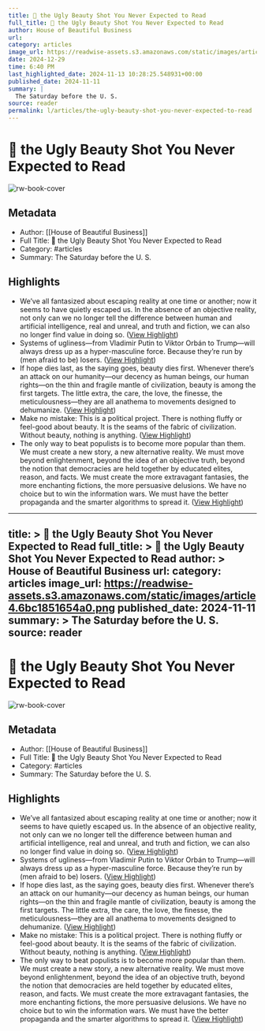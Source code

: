 ```yaml
---
title: 🏡 the Ugly Beauty Shot You Never Expected to Read
full_title: 🏡 the Ugly Beauty Shot You Never Expected to Read
author: House of Beautiful Business
url: 
category: articles
image_url: https://readwise-assets.s3.amazonaws.com/static/images/article4.6bc1851654a0.png
date: 2024-12-29
time: 6:40 PM
last_highlighted_date: 2024-11-13 10:28:25.548931+00:00
published_date: 2024-11-11
summary: |
  The Saturday before the U. S.
source: reader
permalink: l/articles/the-ugly-beauty-shot-you-never-expected-to-read
---
```

# 🏡 the Ugly Beauty Shot You Never Expected to Read

![rw-book-cover](https://readwise-assets.s3.amazonaws.com/static/images/article4.6bc1851654a0.png)

## Metadata
- Author: [[House of Beautiful Business]]
- Full Title: 🏡 the Ugly Beauty Shot You Never Expected to Read
- Category: #articles
- Summary: The Saturday before the U. S.

## Highlights
- We’ve all fantasized about escaping reality at one time or another; now it seems to have quietly escaped us. In the absence of an objective reality, not only can we no longer tell the difference between human and artificial intelligence, real and unreal, and truth and fiction, we can also no longer find value in doing so. ([View Highlight](https://read.readwise.io/read/01jcjgk45m9hspqf18z500t8sa))
- Systems of ugliness—from Vladimir Putin to Viktor Orbán to Trump—will always dress up as a hyper-masculine force. Because they’re run by (men afraid to be) losers. ([View Highlight](https://read.readwise.io/read/01jcjgvwfp8nf3ewakp51qrbgb))
- If hope dies last, as the saying goes, beauty dies first. Whenever there’s an attack on our humanity—our decency as human beings, our human rights—on the thin and fragile mantle of civilization, beauty is among the first targets. The little extra, the care, the love, the finesse, the meticulousness—they are all anathema to movements designed to dehumanize. ([View Highlight](https://read.readwise.io/read/01jcjgyedczqbt770ccbh0h5tn))
- Make no mistake: This is a political project. There is nothing fluffy or feel-good about beauty. It is the seams of the fabric of civilization. Without beauty, nothing is anything. ([View Highlight](https://read.readwise.io/read/01jcjgznsc4cmhze07k7qr46c7))
- The only way to beat populists is to become more popular than them. We must create a new story, a new alternative reality. We must move beyond enlightenment, beyond the idea of an objective truth, beyond the notion that democracies are held together by educated elites, reason, and facts. We must create the more extravagant fantasies, the more enchanting fictions, the more persuasive delusions. We have no choice but to win the information wars. We must have the better propaganda and the smarter algorithms to spread it. ([View Highlight](https://read.readwise.io/read/01jcjh2d9gj891z7rnzymh5dhb))


---
title: >
  🏡 the Ugly Beauty Shot You Never Expected to Read
full_title: >
  🏡 the Ugly Beauty Shot You Never Expected to Read
author: >
  House of Beautiful Business
url: 
category: articles
image_url: https://readwise-assets.s3.amazonaws.com/static/images/article4.6bc1851654a0.png
published_date: 2024-11-11
summary: >
  The Saturday before the U. S.
source: reader
---
# 🏡 the Ugly Beauty Shot You Never Expected to Read

![rw-book-cover](https://readwise-assets.s3.amazonaws.com/static/images/article4.6bc1851654a0.png)

## Metadata
- Author: [[House of Beautiful Business]]
- Full Title: 🏡 the Ugly Beauty Shot You Never Expected to Read
- Category: #articles
- Summary: The Saturday before the U. S.

## Highlights
- We’ve all fantasized about escaping reality at one time or another; now it seems to have quietly escaped us. In the absence of an objective reality, not only can we no longer tell the difference between human and artificial intelligence, real and unreal, and truth and fiction, we can also no longer find value in doing so. ([View Highlight](https://read.readwise.io/read/01jcjgk45m9hspqf18z500t8sa))
- Systems of ugliness—from Vladimir Putin to Viktor Orbán to Trump—will always dress up as a hyper-masculine force. Because they’re run by (men afraid to be) losers. ([View Highlight](https://read.readwise.io/read/01jcjgvwfp8nf3ewakp51qrbgb))
- If hope dies last, as the saying goes, beauty dies first. Whenever there’s an attack on our humanity—our decency as human beings, our human rights—on the thin and fragile mantle of civilization, beauty is among the first targets. The little extra, the care, the love, the finesse, the meticulousness—they are all anathema to movements designed to dehumanize. ([View Highlight](https://read.readwise.io/read/01jcjgyedczqbt770ccbh0h5tn))
- Make no mistake: This is a political project. There is nothing fluffy or feel-good about beauty. It is the seams of the fabric of civilization. Without beauty, nothing is anything. ([View Highlight](https://read.readwise.io/read/01jcjgznsc4cmhze07k7qr46c7))
- The only way to beat populists is to become more popular than them. We must create a new story, a new alternative reality. We must move beyond enlightenment, beyond the idea of an objective truth, beyond the notion that democracies are held together by educated elites, reason, and facts. We must create the more extravagant fantasies, the more enchanting fictions, the more persuasive delusions. We have no choice but to win the information wars. We must have the better propaganda and the smarter algorithms to spread it. ([View Highlight](https://read.readwise.io/read/01jcjh2d9gj891z7rnzymh5dhb))


